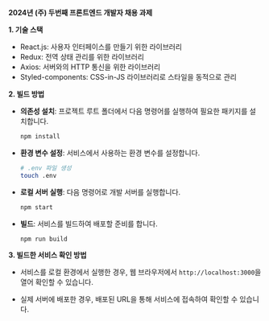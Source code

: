 **2024년 (주) 두번째 프론트엔드 개발자 채용 과제**

**1. 기술 스택**

- React.js: 사용자 인터페이스를 만들기 위한 라이브러리
- Redux: 전역 상태 관리를 위한 라이브러리
- Axios: 서버와의 HTTP 통신을 위한 라이브러리
- Styled-components: CSS-in-JS 라이브러리로 스타일을 동적으로 관리

**2. 빌드 방법**

- **의존성 설치**: 프로젝트 루트 폴더에서 다음 명령어를 실행하여 필요한 패키지를 설치합니다.

  ```bash
  npm install
  ```

- **환경 변수 설정**: 서비스에서 사용하는 환경 변수를 설정합니다.

  ```bash
  # .env 파일 생성
  touch .env
  ```

- **로컬 서버 실행**: 다음 명령어로 개발 서버를 실행합니다.

  ```bash
  npm start
  ```

- **빌드**: 서비스를 빌드하여 배포할 준비를 합니다.

  ```bash
  npm run build
  ```

**3. 빌드한 서비스 확인 방법**

- 서비스를 로컬 환경에서 실행한 경우, 웹 브라우저에서 `http://localhost:3000`을 열어 확인할 수 있습니다.

- 실제 서버에 배포한 경우, 배포된 URL을 통해 서비스에 접속하여 확인할 수 있습니다.
